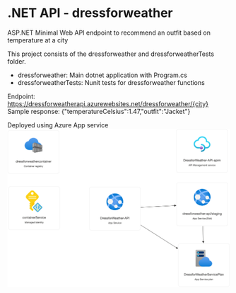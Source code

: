 # .NET API - dressforweather 
ASP.NET Minimal Web API endpoint to recommend an outfit based on temperature at a city

This project consists of the dressforweather and dressforweatherTests folder.
- dressforweather: Main dotnet application with Program.cs
- dressforweatherTests: Nunit tests for dressforweather functions

Endpoint: https://dressforweatherapi.azurewebsites.net/dressforweather/{city}
Sample response: {"temperatureCelsius":1.47,"outfit":"Jacket"}

Deployed using Azure App service
![alt text](https://github.com/PR229/dressforweather/blob/main/DressforWeatherRG.png)

